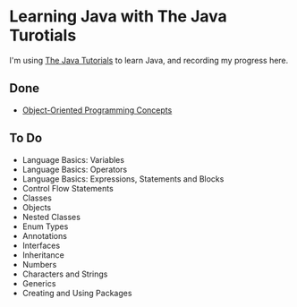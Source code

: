 # Learning Java with The Java Turotials

I'm using [The Java Tutorials](https://docs.oracle.com/javase/tutorial/java/TOC.html) to learn Java, and recording my progress here.

## Done

- [Object-Oriented Programming Concepts](https://github.com/ruthmoog/the-java-tutorials/blob/master/object-oriented-java.md)

## To Do

- Language Basics: Variables
- Language Basics: Operators
- Language Basics: Expressions, Statements and Blocks
- Control Flow Statements
- Classes
- Objects
- Nested Classes
- Enum Types
- Annotations
- Interfaces
- Inheritance
- Numbers
- Characters and Strings
- Generics
- Creating and Using Packages
